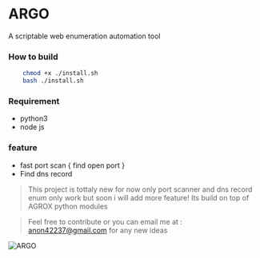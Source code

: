 # ARGO
A scriptable web enumeration automation tool

### How to build
```bash
    chmod +x ./install.sh
    bash ./install.sh
```

### Requirement

* python3
* node js

### feature
* fast port scan { find open port }
* Find dns record

> This project is tottaly new for now only port scanner and dns record enum only work but soon i will add more feature! Its build on top of AGROX python modules   <br>

> Feel free to contribute or you can email me at : anon42237@gmail.com for any new ideas

![ARGO](https://github.com/ScRiPt1337/ARGO/raw/master/Screenshot%20at%202020-08-19%2023-50-31.png)


